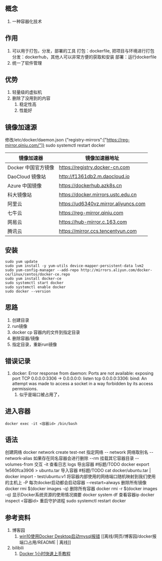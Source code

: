 ## 概念
1. 一种容器化技术

## 作用
1. 可以用于打包，分发，部署的工具
   打包：dockerfile, 把项目与环境进行打包
   分发：dockerhub，其他人可以非常方便的获取和安装
   部署：运行dockerfile
2. 统一了软件管理

## 优势
1. 轻量级的虚拟机
2. 删除了没用到的内容
   1. 稳定性高
   2. 性能好

## 镜像加速源
修改/etc/docker/daemon.json
{"registry-mirrors":["https://reg-mirror.qiniu.com/"]}
sudo systemctl restart docker

| 镜像加速器          | 镜像加速器地址                       |
| ------------------- | ------------------------------------ |
| Docker 中国官方镜像 | https://registry.docker-cn.com       |
| DaoCloud 镜像站     | http://f1361db2.m.daocloud.io        |
| Azure 中国镜像      | https://dockerhub.azk8s.cn           |
| 科大镜像站          | https://docker.mirrors.ustc.edu.cn   |
| 阿里云              | https://ud6340vz.mirror.aliyuncs.com |
| 七牛云              | https://reg-mirror.qiniu.com         |
| 网易云              | https://hub-mirror.c.163.com         |
| 腾讯云              | https://mirror.ccs.tencentyun.com    |

## 安装
   ```
   sudo yum update
   sudo yum install -y yum-utils device-mapper-persistent-data lvm2
   sudo yum-config-manager --add-repo http://mirrors.aliyun.com/docker-ce/linux/centos/docker-ce.repo
   sudo yum install docker-ce
   sudo systemctl start docker
   sudo systemctl enable docker
   sudo docker --version
   ```

## 思路
1. 创建目录
2. run镜像
3. docker cp 容器内的文件到指定目录
4. 删除容器/镜像
5. 指定目录，重新run镜像

## 错误记录
1. docker: Error response from daemon: Ports are not available: exposing port TCP 0.0.0.0:3306 -> 0.0.0.0:0: listen tcp
   0.0.0.0:3306: bind: An attempt was made to access a socket in a way forbidden by its access permissions.
    1. 似乎是端口被占用了，

## 进入容器
   ```
   docker exec -it <容器id> /bin/bash
   ```

## 语法
创建网络
docker network create test-net 
指定网络
-- network
网络取别名
--network-alias
如果存在同名容器会进行删除
--rm
挂载其它容器目录
--volumes-from
交互
-it
查看日志
logs
导出容器 #标题/TODO
docker export 1e560fca3906 > ubuntu.tar
导入容器 #标题/TODO
cat docker/ubuntu.tar | docker import - test/ubuntu:v1
将容器内部使用的网络端口随机映射到我们使用的主机上
-P
每次docker启动都会启动容器
--restart=always
删除所有镜像
docker rmi $(docker images -q)
删除所有容器
docker rmi -r $(docker images -q)
显示Docker系统资源的使用情况摘要
docker system df
查看容器ip
docker inspect <容器id>
重启守护进程
sudo systemctl restart docker

## 参考资料
1. 博客园
    1. [win10使用Docker Desktop启动mysql报错](https://www.cnblogs.com/eternality/p/17567703.html) [[离线/网页/博客园/docker报端口占用/README | 离线]]
2. bilibili
    1. [Docker 1小时快速上手教程](https://www.bilibili.com/video/BV11L411g7U1)
